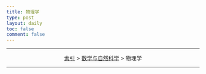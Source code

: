 ```yaml
---
title: 物理学
type: post
layout: daily
toc: false
comment: false
---
```

---
<span><center>[索引](/gknows/index) > [数学与自然科学](/gknows/数学与自然科学) > 物理学</center></span>

---
